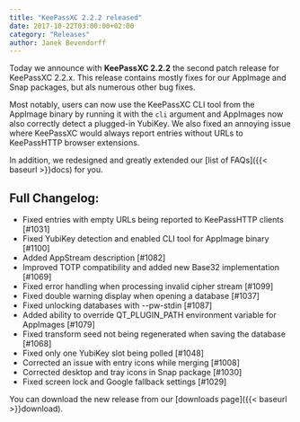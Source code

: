 ```yaml
---
title: "KeePassXC 2.2.2 released"
date: 2017-10-22T03:00:00+02:00
category: "Releases"
author: Janek Bevendorff
---
```


Today we announce with **KeePassXC 2.2.2** the second patch release for KeePassXC 2.2.x.
This release contains mostly fixes for our AppImage and Snap packages, but als numerous
other bug fixes.

Most notably, users can now use the KeePassXC CLI tool from the AppImage binary by
running it with the `cli` argument and AppImages now also correctly detect a plugged-in
YubiKey. We also fixed an annoying issue where KeePassXC would always report entries
without URLs to KeePassHTTP browser extensions.

In addition, we redesigned and greatly extended our [list of FAQs]({{< baseurl >}}docs) for you.


## Full Changelog:
- Fixed entries with empty URLs being reported to KeePassHTTP clients [#1031]
- Fixed YubiKey detection and enabled CLI tool for AppImage binary [#1100]
- Added AppStream description [#1082]
- Improved TOTP compatibility and added new Base32 implementation [#1069]
- Fixed error handling when processing invalid cipher stream [#1099]
- Fixed double warning display when opening a database [#1037]
- Fixed unlocking databases with --pw-stdin [#1087]
- Added ability to override QT_PLUGIN_PATH environment variable for AppImages [#1079]
- Fixed transform seed not being regenerated when saving the database [#1068]
- Fixed only one YubiKey slot being polled [#1048]
- Corrected an issue with entry icons while merging [#1008]
- Corrected desktop and tray icons in Snap package [#1030]
- Fixed screen lock and Google fallback settings [#1029]

You can download the new release from our [downloads page]({{< baseurl >}}download).
